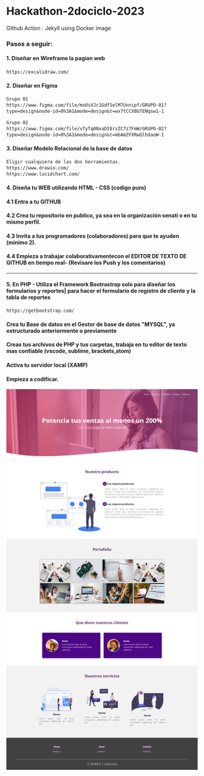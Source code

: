 # Hackathon-2dociclo-2023
Github Action : Jekyll using Docker image
<h3>Pasos a seguir:</h3>
<h4> 1. Diseñar en Wireframe la pagian web </h4>

   ```
   https://excalidraw.com/
   ```

<h4> 2. Diseñar en Figma </h4>

   ```
   Grupo 01
   https://www.figma.com/file/moUsXJc1Gdf1elM7Unnipf/GRUPO-01?type=design&node-id=0%3A1&mode=design&t=wx7tCCXBU7ENqsw1-1
   ```

   ```
   Grupo 02
   https://www.figma.com/file/vTyTq0NxaDI8rzZC7z7FmW/GRUPO-02?type=design&node-id=0%3A1&mode=design&t=mbAmZFXRwQlhdaoW-1
   ```

<h4> 3. Diseñar Modelo Relacional de la base de datos </h4>

   ```
   Eligir cualquiera de las dos herramientas.
   https://www.drawio.com/
   https://www.lucidchart.com/
   ```

 <h4> 4. Diseña tu WEB utilizando HTML - CSS (codigo puro) </h4>
 <h4> 4.1 Entra a tu GITHUB </h4>  
 <h4> 4.2 Crea tu repositorio en publico, ya sea en la organización senati o en tu mismo perfil. </h4>
 <h4> 4.3 Invita a tus programadores (colaboradores) para que te ayuden (minimo 2). </h4>
 <h4> 4.4 Empieza a trabajar colaborativamentecon el EDITOR DE TEXTO DE GITHUB en tiempo real- (Revisare los Push y los comentarios) </h4>
 <hr/>
 <h4> 5. En PHP - Utiliza el Framework Bootrastrap solo para diseñar los formularios y reportes| para hacer el formulario de registro de cliente y la tabla de reportes </h4>

   ```
   https://getbootstrap.com/
   ```

 <h4> Crea tu Base de datos en el Gestor de base de datos "MYSQL", ya estructurado anteriormente o previamente</h4>
 <h4> Creas tus archivos de PHP y tus carpetas, trabaja en tu editor de texto mas confiable (vscode, sublime, brackets,atom)</h4>  
 <h4> Activa tu servidor local (XAMP)</h4>
 <h4> Empieza a codificar. </h4>

![Descripción de la imagen](capture-HackathonSenati.png)
